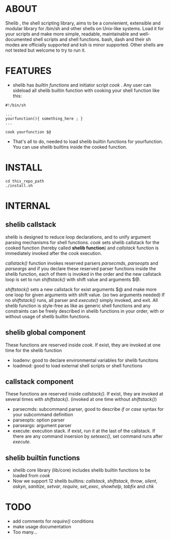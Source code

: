 # ABOUT
Shelib , the shell scripting library, aims to be a convienient, extensible and modular library for /bin/sh and other shells on Unix-like systems. Load it for your scripts and make more simple, readable, maintainable and well-documented shell scripts and shell functions. bash, dash and their sh modes are officially supported and ksh is minor supported. Other shells are not tested but welcome to try to run it.

# FEATURES
* shelib has *builtin functions* and initiator script *cook* .  Any user can sideload all shelib builtin function with cooking your shell function like this:
```
#!/bin/sh

...
yourfunction(){ something_here ; }
...

cook yourfunction $@
```
* That's all to do, needed to load shelib builtin functions for yourfunction. You can use shelib builtins inside the cooked function.

# INSTALL

```
cd this_repo_path
./install.sh
```

# INTERNAL

## shelib callstack
shelib is designed to reduce loop declarations, and to unify argument parsing mechanisms for shell functions.
*cook* sets shelib callstack for the cooked function (hereby called **shelib function**) and *callstack* function is immediately invoked after the cook execution. 

*callstack()* function invokes reserved parsers *parsecmds*, *parseopts* and *parseargs* and if you declare these reserved parser functions inside the shelib function, each of them is invoked in the order and the new callstack loop is set to run *shiftstack()* with shift value and arguments $@. 

*shiftstack()* sets a new callstack for exist arguments $@ and make more one loop for given arguments with shift value. (so two arguments needed)
If no *shiftstack()* runs, all parser and *execute()* simply invoked, and exit.
All shelib function is style-free as like as generic shell functions and any constraints can be freely described in shelib functions in your order, with or without usage of shelib builtin functions.

## shelib global component
These functions are reserved inside *cook*. If exist, they are invoked at one time for the shelib function
* loadenv: good to declare environmental variables for shelib funcitons 
* loadmod: good to load external shell scripts or shell functions

## callstack component
These functions are reserved inside *callstack()*. If exist, they are invoked at several times with *shiftstack()*. (invoked at one time without *shiftstack()*)
* parsecmds: subcommand parser, good to describe *if* or *case* syntax for your subcommand definition
* parseopts: option parser
* parseargs: argument parser
* execute: execution stack. if exist, run it at the last of the callstack. If there are any command insersion by *setexec()*, set command runs after *execute*.

## shelib builtin functions
* shelib core library (lib/core) includes shelib builtin functions to be loaded from *cook*
* Now we support 12 shelib builtins: *callstack*, *shiftstack*, *throw*, *silent*, *askyn*, *sanitize*, *setvar*, *require*, *set_exec*, *showhelp*, *tabfix* and *chk*

# TODO
* add comments for *require()* conditions
* make usage documentation
* Too many...
